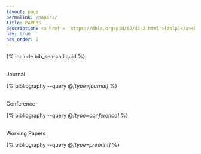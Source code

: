 ```yaml
---
layout: page
permalink: /papers/
title: PAPERS
description: <a href = 'https://dblp.org/pid/02/41-2.html'>[dblp]</a><br>  (αβ)indicates alphabetical author order. * indicates equal contribution.
nav: true
nav_order: 2
---
```


<!-- _pages/publications.md -->

<!-- Bibsearch Feature -->

{% include bib_search.liquid %}

<br>

<div class='h2'>Journal</div>

<div class="publications">

{% bibliography --query @*[type=journal]* %}

</div>

<br>

<div class='h2'>Conference</div>

<div class="publications">

{% bibliography --query @*[type=conference]* %}

</div>

<br>


<div class='h2'>Working Papers</div>

<div class="publications">

{% bibliography --query @*[type=preprint]* %}

</div>